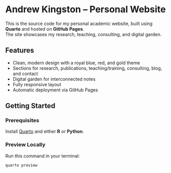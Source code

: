 # Andrew Kingston – Personal Website

This is the source code for my personal academic website, built using **Quarto** and hosted on **GitHub Pages**.  
The site showcases my research, teaching, consulting, and digital garden.

## Features

- Clean, modern design with a royal blue, red, and gold theme  
- Sections for research, publications, teaching/training, consulting, blog, and contact  
- Digital garden for interconnected notes  
- Fully responsive layout  
- Automatic deployment via GitHub Pages

## Getting Started

### Prerequisites
Install [Quarto](https://quarto.org/docs/get-started/) and either **R** or **Python**.

### Preview Locally
Run this command in your terminal:

```bash
quarto preview